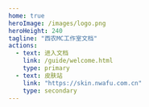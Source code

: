 ```yaml
---
home: true
heroImage: /images/logo.png
heroHeight: 240
tagline: "西农MC工作室文档"
actions:
  - text: 进入文档
    link: /guide/welcome.html
    type: primary
  - text: 皮肤站
    link: "https://skin.nwafu.com.cn"
    type: secondary
---
```

